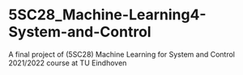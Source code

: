 # 5SC28_Machine-Learning4-System-and-Control
A final project of (5SC28) Machine Learning for System and Control 2021/2022 course at TU Eindhoven
